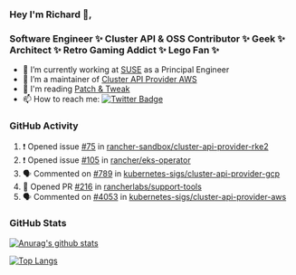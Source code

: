 ### Hey I'm Richard 👋, 

<h3 align="left">Software Engineer ✨ Cluster API & OSS Contributor ✨ Geek ✨ Architect ✨ Retro Gaming Addict ✨ Lego Fan ✨</h3>

- 🔭 I’m currently working at [SUSE](https://www.suse.com/) as a Principal Engineer
- 👯 I’m a maintainer of [Cluster API Provider AWS](https://github.com/kubernetes-sigs/cluster-api-provider-aws)
- 💬 I'm reading [Patch & Tweak](https://bjooks.com/products/patch-tweak-exploring-modular-synthesis)
- 📫 How to reach me: [![Twitter Badge](https://img.shields.io/badge/-@fruit_case-00acee?style=flat&logo=Twitter&logoColor=white)](https://twitter.com/intent/follow?screen_name=fruit_case "Follow on Twitter")

### GitHub Activity 

<!--START_SECTION:activity-->
1. ❗️ Opened issue [#75](https://github.com/rancher-sandbox/cluster-api-provider-rke2/issues/75) in [rancher-sandbox/cluster-api-provider-rke2](https://github.com/rancher-sandbox/cluster-api-provider-rke2)
2. ❗️ Opened issue [#105](https://github.com/rancher/eks-operator/issues/105) in [rancher/eks-operator](https://github.com/rancher/eks-operator)
3. 🗣 Commented on [#789](https://github.com/kubernetes-sigs/cluster-api-provider-gcp/issues/789) in [kubernetes-sigs/cluster-api-provider-gcp](https://github.com/kubernetes-sigs/cluster-api-provider-gcp)
4. 💪 Opened PR [#216](https://github.com/rancherlabs/support-tools/pull/216) in [rancherlabs/support-tools](https://github.com/rancherlabs/support-tools)
5. 🗣 Commented on [#4053](https://github.com/kubernetes-sigs/cluster-api-provider-aws/issues/4053) in [kubernetes-sigs/cluster-api-provider-aws](https://github.com/kubernetes-sigs/cluster-api-provider-aws)
<!--END_SECTION:activity-->

### GitHub Stats

[![Anurag's github stats](https://github-readme-stats.vercel.app/api?username=richardcase&count_private=true&show_icons=true)](https://github.com/anuraghazra/github-readme-stats)

[![Top Langs](https://github-readme-stats.vercel.app/api/top-langs/?username=richardcase&hide=html&layout=compact)](https://github.com/anuraghazra/github-readme-stats)
